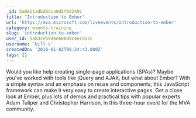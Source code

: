 ```yaml
---
_id: 5a88e1adbd6dca0d5f0d249c
title: "Introduction to Ember"
url: 'https://mva.microsoft.com/liveevents/introduction-to-ember'
category: events-training
slug: 'introduction-to-ember'
user_id: 5a83ce59d6eb0005c4ecda2c
username: 'bill-s'
createdOn: '2016-01-02T09:24:43.000Z'
tags: []
---
```


Would you like help creating single-page applications (SPAs)? Maybe you've worked with tools like jQuery and AJAX, but what about Ember? With a simple syntax and an emphasis on reuse and components, this JavaScript framework can make it very easy to create interactive pages. Get a close look at Ember, plus lots of demos and practical tips with popular experts Adam Tuliper and Christopher Harrison, in this three-hour event for the MVA community.
